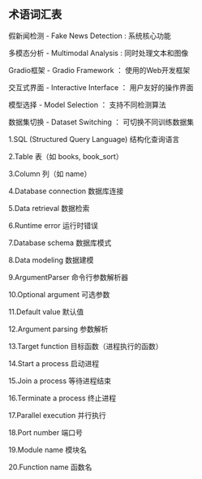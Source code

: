 ## 术语词汇表                                       <!-- by 韦玉雪 -->
假新闻检测 - Fake News Detection :  系统核心功能

多模态分析 - Multimodal Analysis :  同时处理文本和图像

Gradio框架 - Gradio Framework ： 使用的Web开发框架

交互式界面 - Interactive Interface ：  用户友好的操作界面

模型选择 - Model Selection  ： 支持不同检测算法

数据集切换 - Dataset Switching  ： 可切换不同训练数据集     <!-- by 韦玉雪 -->






<!-- by 刘巧来 -->
1.SQL (Structured Query Language)
结构化查询语言

2.Table
表（如 books, book_sort）

3.Column
列（如 name）

4.Database connection
数据库连接

5.Data retrieval
数据检索

6.Runtime error
运行时错误

7.Database schema
数据库模式

8.Data modeling
数据建模

9.ArgumentParser
命令行参数解析器

10.Optional argument
可选参数

11.Default value
默认值

12.Argument parsing
参数解析

13.Target function
目标函数（进程执行的函数）

14.Start a process
启动进程

15.Join a process
等待进程结束

16.Terminate a process
终止进程

17.Parallel execution
并行执行

18.Port number
端口号

19.Module name
模块名

20.Function name
函数名
<!-- by 刘巧来 -->